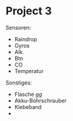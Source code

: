 # Project 3

Sensoren:
- Raindrop
- Gyros
- Alk.
- Btn
- CO
- Temperatur

Sonstiges:
- Flasche *gg*
- Akku-Bohrschrauber
- Klebeband
-
